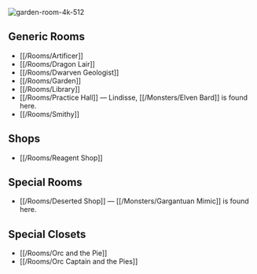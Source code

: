 ![garden-room-4k-512](https://github.com/hyvanmielenpelit/GnollHack/assets/16661034/878136ea-3ea8-4783-a9b5-5843d5707419)

## Generic Rooms

- [[/Rooms/Artificer]]
- [[/Rooms/Dragon Lair]]
- [[/Rooms/Dwarven Geologist]]
- [[/Rooms/Garden]]
- [[/Rooms/Library]]
- [[/Rooms/Practice Hall]] — Lindisse, [[/Monsters/Elven Bard]] is found here.
- [[/Rooms/Smithy]]

## Shops

- [[/Rooms/Reagent Shop]]

## Special Rooms

- [[/Rooms/Deserted Shop]] — [[/Monsters/Gargantuan Mimic]] is found here.

## Special Closets

- [[/Rooms/Orc and the Pie]]
- [[/Rooms/Orc Captain and the Pies]]